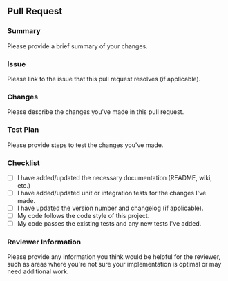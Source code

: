 ## Pull Request

### Summary

Please provide a brief summary of your changes.

### Issue

Please link to the issue that this pull request resolves (if applicable).

### Changes

Please describe the changes you've made in this pull request.

### Test Plan

Please provide steps to test the changes you've made.

### Checklist

- [ ] I have added/updated the necessary documentation (README, wiki, etc.)
- [ ] I have added/updated unit or integration tests for the changes I've made.
- [ ] I have updated the version number and changelog (if applicable).
- [ ] My code follows the code style of this project.
- [ ] My code passes the existing tests and any new tests I've added.

### Reviewer Information

Please provide any information you think would be helpful for the reviewer, such as areas where you're not sure your
implementation is optimal or may need additional work.